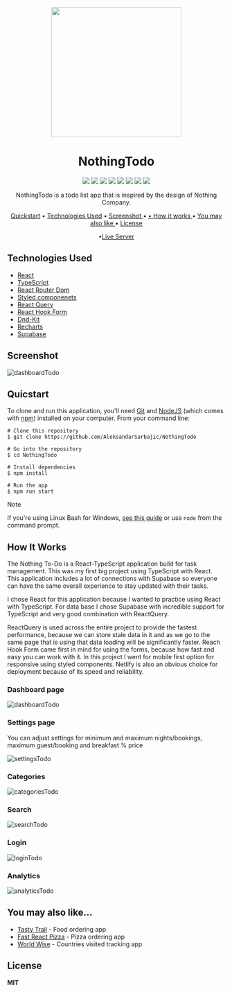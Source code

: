 <div align="center">
 <img width="300"  src="https://github.com/AleksandarSarbajic/NothingTodo/assets/114814838/90f4baee-7f51-4e11-a66e-76d121dac4ee"/>
 </div>

<div align="center">
 <h1>NothingTodo</h1>
</div>


<div align="center">
<img src="https://img.shields.io/npm/v/npm.svg?logo=npm"/>
<img src="https://img.shields.io/badge/react-v18.2.0-blue?logo=react"/>
<img src="https://img.shields.io/badge/typescript-v18.2.15-blue?logo=typescript"/>
<img src="https://img.shields.io/badge/reactrouterdom-v6.18.0-red?logo=reactrouter"/>
<img src="https://img.shields.io/badge/styledcomponents-v6.1.1-pink?logo=styledcomponents"/>
<img src="https://img.shields.io/badge/reactquery-v5.8.4-red?logo=reactquery"/>
<img src="https://img.shields.io/badge/reacthookform-v7.48.2-pink?logo=reacthookform"/>
<img src="https://img.shields.io/badge/supabase-v2.38.4-green?logo=supabase"/>
</div>

<p align="center">NothingTodo is a todo list app that is inspired by the design of Nothing Company.</p>

<div align="center">
  
<a href="#quicstart" >Quickstart</a> • <a href="#technologies-used" align="center">Technologies Used</a> •  <a href="#screenshot" align="center"> Screenshot </a> • <a href="#you-may-also-like" align="center"> •  <a href="#how-it-works" align="center"> How it works </a> • <a align="center" href="you-may-also-like"> You may also like  </a> •  <a href="#license" align="center"> License  </a>

•<a href="https://nothing-todos.netlify.app/login" align="Center">Live Server</a>

</div>

## Technologies Used

- [React](https://react.dev/)
- [TypeScript](https://www.typescriptlang.org/)
- [React Router Dom](https://reactrouter.com/en/main)
- [Styled componenets](https://styled-components.com/)
- [React Query](https://tanstack.com/query/v3/)
- [React Hook Form](https://www.react-hook-form.com/)
- [Dnd-Kit](https://dndkit.com/)
- [Recharts](https://recharts.org/en-US/)
- [Supabase](https://supabase.com/)

## Screenshot

![dashboardTodo](https://github.com/AleksandarSarbajic/NothingTodo/assets/114814838/e158fe48-e859-481e-970c-67f63d0a8b88)

## Quicstart

To clone and run this application, you'll need [Git](https://git-scm.com/) and [NodeJS](https://nodejs.org/en) (which comes with [npm](https://www.npmjs.com/)) installed on your computer. From your command line:

```
# Clone this repository
$ git clone https://github.com/AleksandarSarbajic/NothingTodo

# Go into the repository
$ cd NothingTodo

# Install dependencies
$ npm install

# Run the app
$ npm run start
```

> [!NOTE]  
> If you're using Linux Bash for Windows, [see this guide](https://www.howtogeek.com/261575/how-to-run-graphical-linux-desktop-applications-from-windows-10s-bash-shell/) or use `node` from the command prompt.

## How It Works



The Nothing To-Do is a React-TypeScript application build for task management. This was my first big project using TypeScript with React. This application includes a lot of connections with Supabase so everyone can have the same overall experience to stay updated with their tasks.

I chose React for this application because I wanted to practice using React with TypeScript. For data base I chose Supabase with incredible support for TypeScript and very good combination with ReactQuery.

ReactQuery is used across the entire project to provide the fastest performance, because we can store stale data in it and as we go to the same page that is using that data loading will be significantly faster. Reach Hook Form came first in mind for using the forms, because how fast and easy you can work with it. In this project I went for mobile first option for responsive using styled components. Netlify is also an obvious choice for deployment because of its speed and reliability.

### Dashboard page

![dashboardTodo](https://github.com/AleksandarSarbajic/NothingTodo/assets/114814838/e158fe48-e859-481e-970c-67f63d0a8b88)

### Settings page

You can adjust settings for minimum and maximum nights/bookings, maximum guest/booking and breakfast % price

![settingsTodo](https://github.com/AleksandarSarbajic/NothingTodo/assets/114814838/0821ef74-e2f4-4b13-8bb8-925588dab1f2)

### Categories

![categoriesTodo](https://github.com/AleksandarSarbajic/NothingTodo/assets/114814838/8b48f443-eda8-4bd8-9aab-4652e6f2f745)

### Search

![searchTodo](https://github.com/AleksandarSarbajic/NothingTodo/assets/114814838/406ef79c-184f-4e01-b4d6-6bf1a953fb89)

### Login

![loginTodo](https://github.com/AleksandarSarbajic/NothingTodo/assets/114814838/bc3217ee-4e4e-4b7e-aa1d-e2db5f8da8d6)

### Analytics
![analyticsTodo](https://github.com/AleksandarSarbajic/NothingTodo/assets/114814838/9965c37e-e02f-4831-9b5e-9c1de2f296b7)



## You may also like...

- [Tasty Trail](https://github.com/AleksandarSarbajic/the-wild-oasis) - Food ordering app
- [Fast React Pizza](https://github.com/AleksandarSarbajic/fast-react-pizza) - Pizza ordering app
- [World Wise](https://github.com/AleksandarSarbajic/WorldWise) - Countries visited tracking app

## License

**MIT**
